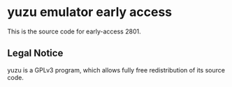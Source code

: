 yuzu emulator early access
=============

This is the source code for early-access 2801.

## Legal Notice

yuzu is a GPLv3 program, which allows fully free redistribution of its source code.